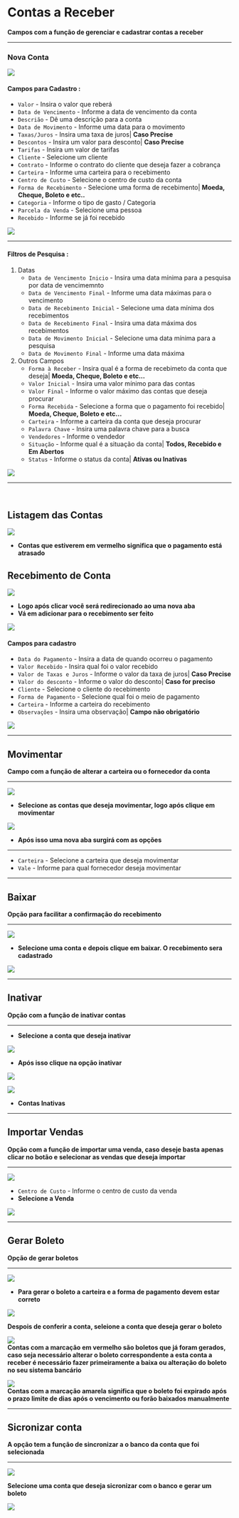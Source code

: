 # Contas a Receber
**Campos com a função de gerenciar e cadastrar contas a receber**
***

### Nova Conta

![](../../img/novaContaReceber.png)

#### **Campos para Cadastro :**

* `Valor` - Insira o valor que reberá
* `Data de Vencimento` - Informe a data de vencimento da conta
* `Descrião` - Dê uma descrição para a conta
* `Data de Movimento` - Informe uma data para o movimento
* `Taxas/Juros` - Insira uma taxa de juros| **Caso Precise**
* `Descontos` - Insira um valor para desconto| **Caso Precise**
* `Tarifas` - Insira um valor de tarifas
* `Cliente` - Selecione um cliente
* `Contrato` - Informe o contrato do cliente que deseja fazer a cobrança
* `Carteira` - Informe uma carteira para o recebimento
* `Centro de Custo` - Selecione o centro de custo da conta
* `Forma de Recebimento` - Selecione uma forma de recebimento| **Moeda, Cheque, Boleto e etc..**
* `Categoria` - Informe o tipo de gasto / Categoria
* `Parcela da Venda` - Selecione uma pessoa
* `Recebido` - Informe se já foi recebido

![](../../img/cadastroContaAReceber.png)
***

#### **Filtros de Pesquisa :**

1. Datas
    - `Data de Vencimento Inicio` - Insira uma data mínima para a pesquisa por data de vencimemnto
    - `Data de Vencimento Final` - Informe uma data máximas para o vencimento
    - `Data de Recebimento Inicial` - Selecione uma data mínima dos recebimentos
    - `Data de Recebimento Final` - Insira uma data máxima dos recebimentos
    - `Data de Movimento Inicial` - Selecione uma data mínima para a pesquisa
    - `Data de Movimento Final` - Informe uma data máxima
2. Outros Campos
    - `Forma à Receber` - Insira qual é a forma de recebimeto da conta que deseja| **Moeda, Cheque, Boleto e etc...**
    - `Valor Inicial` - Insira uma valor mínimo para das contas
    - `Valor Final` - Informe o valor máximo das contas que deseja procurar
    - `Forma Recebida` - Selecione a forma que o pagamento foi recebido| **Moeda, Cheque, Boleto e etc...**
    - `Carteira` - Informe a carteira da conta que deseja procurar
    - `Palavra Chave` - Insira uma palavra chave para a busca
    - `Vendedores` - Informe o vendedor
    - `Situação` - Informe qual é a situação da conta| **Todos, Recebido e Em Abertos**
    - `Status` - Informe o status da conta| **Ativas ou Inativas**

![](../../img/filtroContasAReceber.png)
***
<br>

## Listagem das Contas

![](../../img/listagemDeContas2.png)

* **Contas que estiverem em vermelho significa que o pagamento está atrasado**

## Recebimento de Conta

![](../../img/contaSeta.png)

* **Logo após clicar você será redirecionado ao uma nova aba**
* **Vá em adicionar para o recebimento ser feito**

![](../../img/adicionar.png)

#### **Campos para cadastro**

* `Data do Pagamento` - Insira a data de quando ocorreu o pagamento
* `Valor Recebido` - Insira qual foi o valor recebido
* `Valor de Taxas e Juros` - Informe o valor da taxa de juros| **Caso Precise**
* `Valor do desconto` - Informe o valor do desconto| **Caso for preciso**
* `Cliente` - Selecione o cliente do recebimento
* `Forma de Pagamento` - Selecione qual foi o meio de pagamento
* `Carteira` - Informe a carteira do recebimento
* `Observações` - Insira uma observação| **Campo não obrigatório**

![](../../img/cadastroRecebimento.png)
***

## **Movimentar**
**Campo com a função de alterar a carteira ou o fornecedor da conta**
***

![](../../img/recebimentoSeta.png)

* **Selecione as contas que deseja movimentar, logo após clique em movimentar**

![](../../img/movimentar.png)

* **Após isso uma nova aba surgirá com as opções**
***
* `Carteira` - Selecione a carteira que deseja movimentar
* `Vale` - Informe para qual fornecedor deseja movimentar

*** 

## **Baixar**
**Opção para facilitar a confirmação do recebimento**
***

![](../../img/baixar.png)

* **Selecione uma conta e depois clique em baixar. O recebimento sera cadastrado**

![](../../img/recebimentoSeta.png)
***

## **Inativar**
**Opção com a função de inativar contas**
***

* **Selecione a conta que deseja inativar**

![](../../img/recebimentoSeta.png)

* **Após isso clique na opção inativar**

![](../../img/inativar.png)

![](../../img/contasInativas.png)

* **Contas Inativas**
***

## **Importar Vendas**
**Opção com a função de importar uma venda, caso deseje basta apenas clicar no botão e selecionar as vendas que deseja importar**
***

![](../../img/importarVendas.png)

* `Centro de Custo` - Informe o centro de custo da venda
* **Selecione a Venda**

![](../../img/importarVendas2.jpg)
***

## **Gerar Boleto**
**Opção de gerar boletos**
***

![](../../img/gerarBoletos.png)

* **Para gerar o boleto a carteira e a forma de pagamento devem estar correto**

![](../../img/recebimentoSeta.png)

**Despois de conferir a conta, seleione a conta que deseja gerar o boleto**

![](../../img/foda.png)  
**Contas com a marcação em vermelho são boletos que já foram gerados, caso seja necessário alterar o boleto correspondente a esta conta a receber é necessário fazer primeiramente a baixa ou alteração do boleto no seu sistema bancário**

![](../../img/fodaAmarela.png) <br> 
**Contas com a marcação amarela significa que o boleto foi expirado após o prazo limite de dias após o vencimento ou forão baixados manualmente**
***

## **Sicronizar conta**
**A opção tem a função de sincronizar a o banco da conta que foi selecionada**
***

![](../../img/recebimentoSeta.png)

**Selecione uma conta que deseja sicronizar com o banco e gerar um boleto**

![](../../img/sincronizarBanco.png)
